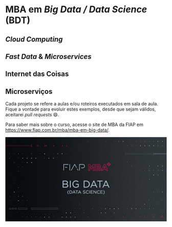 # MBA em *Big Data / Data Science* (BDT)

## *Cloud Computing*
## *Fast Data* & *Microservices*
## Internet das Coisas
## Microserviços

Cada projeto se refere a aulas e/ou roteiros executados em sala de aula.
Fique a vontade para evoluir estes exemplos, desde que sejam válidos, aceitarei *pull requests* :smile:.

Para saber mais sobre o curso, acesse o site de MBA da FIAP em https://www.fiap.com.br/mba/mba-em-big-data/.

![FIAP MBA](../img/big-data.png)
